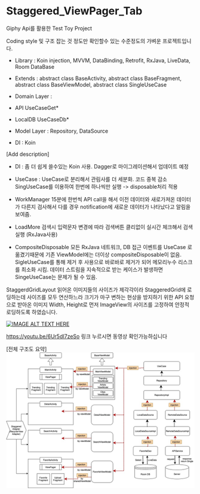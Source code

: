 # Staggered_ViewPager_Tab

Giphy Api를 활용한 Test Toy Project

Coding style 및 구조 잡는 것 정도만 확인할수 있는 수준정도의 가벼운 프로젝트입니다.

- Library : 
Koin injection,
MVVM, DataBinding,
Retrofit, RxJava,
LiveData, 
Room DataBase

- Extends :
abstract class BaseActivity,
abstract class BaseFragment,
abstract class BaseViewModel,
abstract class SingleUseCase

- Domain Layer : 
* API
UseCaseGet*

* LocalDB
UseCaseDb*

- Model Layer :
Repository,
DataSource

- DI :
Koin



[Add description]
* DI :
좀 더 쉽게 쓸수있는 Koin 사용. Dagger로 마이그레이션해서 업데이트 예정

* UseCase :
UseCase로 분리해서 관림사를 더 세분화. 코드 중복 감소
SingUseCase를 이용하여 한번에 하나씩만 실행 -> disposable처리 적용

* WorkManager
15분에 한번씩 API call을 해서 이전 데이터와 새로가져온 데이터가 다른지 검사해서
다를 경우 notification에 새로운 데이터가 나타났다고 알림을 보여줌.

* LoadMore
검색시 입력문자 변경에 따라 검색버튼 클리없이 실시간 체크해서 검색실행 (RxJava사용)

* CompositeDisposable
모든 RxJava 네트워크, DB 접근 이벤트를 UseCase 로 옮겼기때문에 기존 ViewModel에는 더이상  compositeDisposable이 없음.
SigleUseCase를 통해 제거 후 사용으로 바로바로 제거가 되어 메모리누수 리스크를 최소화 시킴.
데이터 스트림을 지속적으로 받는 케이스가 발생하면 SingeUseCase는 문제가 될 수 있음.


StaggerdGridLayout
읽어온 이미지들의 사이즈가 제각각이라 StaggeredGrid에 로딩하는데 사이즈를 모두 연산하느라 크기가 마구 변하는 현상을 방지하기 위한 
API 요청으로 받아온 이미지 Width, Height로 먼저 ImageView의 사이즈를 고정하여 안정적 로딩하도록 하였습니다.



[![IMAGE ALT TEXT HERE](https://img.youtube.com/vi/6Ur5dI7zeSo/0.jpg)](https://www.youtube.com/watch?v=6Ur5dI7zeSo)

https://youtu.be/6Ur5dI7zeSo
링크 누르시면 동영상 확인가능하십니다



[전체 구조도 요약]
![Alt text](https://github.com/CodingBot000/Staggered_ViewPager_Tab/blob/main/GiphyTestApp_v1.jpg?raw=true)

